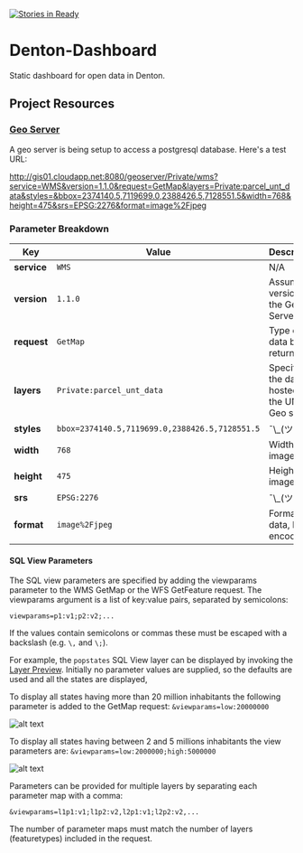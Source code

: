[![Stories in Ready](https://badge.waffle.io/OpenDenton/Denton-Dashboard.png?label=ready&title=Ready)](https://waffle.io/OpenDenton/Denton-Dashboard)
# Denton-Dashboard
Static dashboard for open data in Denton.

## Project Resources

### <a href="http://docs.geoserver.org/stable/en/user/data/database/sqlview.html" target="_blank">Geo Server</a>

A geo server is being setup to access a postgresql database. Here's a test URL:

<a href="http://gis01.cloudapp.net:8080/geoserver/Private/wms?service=WMS&version=1.1.0&request=GetMap&layers=Private:parcel_unt_data&styles=&bbox=2374140.5,7119699.0,2388426.5,7128551.5&width=768&height=475&srs=EPSG:2276&format=image%2Fjpeg" target="_blank">http://gis01.cloudapp.net:8080/geoserver/Private/wms?service=WMS&version=1.1.0&request=GetMap&layers=Private:parcel_unt_data&styles=&bbox=2374140.5,7119699.0,2388426.5,7128551.5&width=768&height=475&srs=EPSG:2276&format=image%2Fjpeg</a>


### Parameter Breakdown
Key | Value | Description
--- | --- | ---------------
**service** | `WMS` | N/A
**version** | `1.1.0` | Assumed version of the Geo Server
**request** | `GetMap` | Type of data being returned
**layers** | `Private:parcel_unt_data` | Specific to the data hosted on the UNT Geo server.
**styles** | `bbox=2374140.5,7119699.0,2388426.5,7128551.5` | ¯\\\_(ツ)\_/¯
**width** | `768` | Width of image in px
**height** | `475` | Height of image in px
**srs** | `EPSG:2276` | ¯\\\_(ツ)\_/¯
**format** | `image%2Fjpeg` | Format of data, HTML encoded.

#### SQL View Parameters

The SQL view parameters are specified by adding the viewparams parameter to the WMS GetMap or the WFS GetFeature request. The viewparams argument is a list of key:value pairs, separated by semicolons:

`viewparams=p1:v1;p2:v2;...`

If the values contain semicolons or commas these must be escaped with a backslash (e.g. `\,` and `\;`).

For example, the `popstates` SQL View layer can be displayed by invoking the [Layer Preview](http://docs.geoserver.org/stable/en/user/webadmin/layerpreview/index.html#layerpreview). Initially no parameter values are supplied, so the defaults are used and all the states are displayed,

To display all states having more than 20 million inhabitants the following parameter is added to the GetMap request: `&viewparams=low:20000000`

![alt text](http://docs.geoserver.org/stable/en/user/_images/sqlview-20millions.png "20 million inhabitants")

To display all states having between 2 and 5 millions inhabitants the view parameters are: `&viewparams=low:2000000;high:5000000`

![alt text](http://docs.geoserver.org/stable/en/user/_images/sqlview-2m-5m.png "2 - 5 million inhabitants")

Parameters can be provided for multiple layers by separating each parameter map with a comma:

`&viewparams=l1p1:v1;l1p2:v2,l2p1:v1;l2p2:v2,...`

The number of parameter maps must match the number of layers (featuretypes) included in the request.